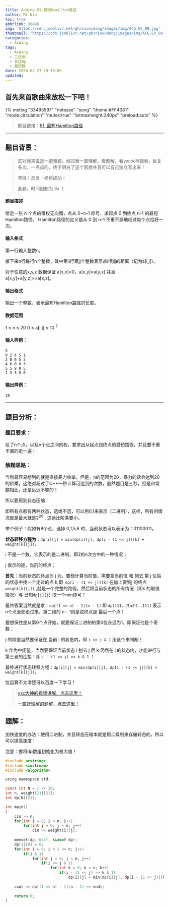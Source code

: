 ```yaml
---
title: AcWing-91.最短Hamilton路径
author: Mr.Niu
toc: true
abbrlink: 30496
img: 'https://cdn.jsdelivr.net/gh/niuxvdong/images/img/ACG.GY_09.jpg'
thumbnail: 'https://cdn.jsdelivr.net/gh/niuxvdong/images/img/ACG.GY_09.jpg'
categories:
  - AcWing
tags:
  - AcWing
  - 二进制
  - 状压Dp
  - 最短路
date: 2020-02-27 19:19:09
updated:
---
```






## 首先来首歌曲来放松一下吧！

{% meting "33495597" "netease" "song" "theme:#FF4081" "mode:circulation" "mutex:true" "listmaxheight:340px" "preload:auto"  %}



> 题目链接：[91. 最短Hamilton路径](https://www.acwing.com/problem/content/93/)

---



## 题目背景：



> 这对我来说是一道难题，经过我一直理解，看题解，看yxc大神视频，反复多次，一点点的，终于明白了这个思想并且可以自己独立写出来！
>
> 坚持！反复！终将成功！
>
> 此题，时间限制为 3s ！

#### 题目描述



给定一张 n 个点的带权无向图，点从 0~n-1 标号，求起点 0 到终点 n-1 的最短Hamilton路径。 Hamilton路径的定义是从 0 到 n-1 不重不漏地经过每个点恰好一次。

#### 输入格式

第一行输入整数n。

接下来n行每行n个整数，其中第ii行第jj个整数表示点ii到jj的距离（记为a[i,j]）。

对于任意的x,y,z 数据保证 a[x,x]=0，a[x,y]=a[y,x] 并且 a[x,y]+a[y,z]>=a[x,z]。

#### 输出格式

输出一个整数，表示最短Hamilton路径的长度。

#### 数据范围

1 ≤ n ≤ 20
0 ≤ a[i,j] ≤ 10 <sup>7</sup>

#### 输入样例：

```
5
0 2 4 5 1
2 0 6 5 3
4 6 0 8 3
5 5 8 0 5
1 3 3 5 0
```

#### 输出样例：

```
18
```

---



## 题目分析：

### 题目要求：



给了n个点，以及n个点之间的权，要求出从起点到终点的最短路径，并且要不重不漏的走一遍！

### 解题思路：



当然最容易想到的就是直接暴力枚举，但是，n的范围为20，暴力的话会达到20的阶乘，这绝对超过了C++一秒计算可达到的次数，虽然题目是三秒，但是和常数相比，还是远远不够的！

所以要用到状态压缩：

即所有点都有两种状态，选或不选，可以用0,1来表示（二进制），这样，所有的情况就是最大就是2<sup>20</sup> , 这远比阶乘要小。

举个例子：假如有8个点，选择 0,1,5,6 时，当前状态可以表示为：01100011。

**状态转移方程为**：`dp[i][j] = min(dp[i][j], dp[i - (1 << j)][k] + weight[k][j]);`

i 不是一个数，它表示的是二进制，即2的n次方中的一种情况；

j 表示的是，当前的终点；

**首先**：当前状态的终点为 j 为，要想计算当前值，需要拿当前值 和 刨去 第 j 位后的状态中找一个走过的点 k,即` dp[i - (1 << j)][k]` 在加上要到j 的终点 `weight[k][j])` ,就是一个完整的路径，然后将当前状态的所有情况（即k 的取值情况）与 已知`dp[i][j]` 取一个min即可！

最终答案当然就是求：`dp[(1 << n) - 1][n - 1]` 即 `dp[111..共n个1..111]` 表示n个点全部走过来，第二维的 n - 1则是说终点是 最后一个点！

要想保住是从第0个点开始，就要保证二进制的第0位永远为1，即保证他是个奇数；

j 的取值当然要保证在 当前 i 的状态内，即 `i >> j & 1` 用这个来判断！

k 作为中间量，当然要保证当前状态 i 刨去 j 后 k 仍然在 i 的状态内，才能进行与第三者的连接！即 `i - (1 << j) >> k & 1` ！

最终进行状态转移方程：`dp[i][j] = min(dp[i][j], dp[i - (1 << j)][k] + weight[k][j]);`



位运算不太清楚可以百度一下学习！



> [yxc大神的视频讲解，点击这里！](https://www.acwing.com/problem/content/video/93/)
>
> [一篇好理解的题解，点击这里！](https://www.acwing.com/solution/acwing/content/7611/)



## 题解：



加快速度的办法：使用二进制，并且转态压缩本就是用二级制来存储转态的，所以可以提高速度！



注意：要将dp数组初始化为极大值！



```c
#include <cstring>
#include <iostream>
#include <algorithm>

using namespace std;

const int N = 1 << 20;
int n, weight[21][21];
int dp[N][21];

int main()
{
    cin >> n;
    for(int i = 0; i < n; i++)
        for(int j = 0; j < n; j++)
            cin >> weight[i][j];
    
    memset(dp, 0x3f, sizeof dp);
    dp[1][0] = 0;
    for(int i = 0; i < 1 << n; i++)
    	if(i & 1)
        	for(int j = 0; j < n; j++)
            	if(i >> j & 1)
                	for(int k = 0; k < n; k++)
                    	if(i - (1 << j) >> k & 1)
                        	dp[i][j] = min(dp[i][j], dp[i - (1 << j)][k] + weight[k][j]);
    
    cout << dp[(1 << n) - 1][n - 1] << endl;
    
    return 0;
}
```


